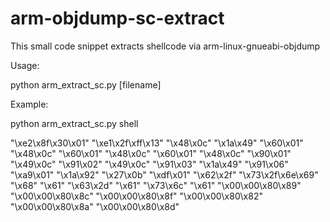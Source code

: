 # arm-objdump-sc-extract
This small code snippet extracts shellcode via arm-linux-gnueabi-objdump

Usage:

python arm_extract_sc.py [filename]

Example:

python arm_extract_sc.py shell

"\xe2\x8f\x30\x01"
"\xe1\x2f\xff\x13"
"\x48\x0c"
"\x1a\x49"
"\x60\x01"
"\x48\x0c"
"\x60\x01"
"\x48\x0c"
"\x60\x01"
"\x48\x0c"
"\x90\x01"
"\x49\x0c"
"\x91\x02"
"\x49\x0c"
"\x91\x03"
"\x1a\x49"
"\x91\x06"
"\xa9\x01"
"\x1a\x92"
"\x27\x0b"
"\xdf\x01"
"\x62\x2f"
"\x73\x2f\x6e\x69"
"\x68"
"\x61"
"\x63\x2d"
"\x61"
"\x73\x6c"
"\x61"
"\x00\x00\x80\x89"
"\x00\x00\x80\x8c"
"\x00\x00\x80\x8f"
"\x00\x00\x80\x82"
"\x00\x00\x80\x8a"
"\x00\x00\x80\x8d"
